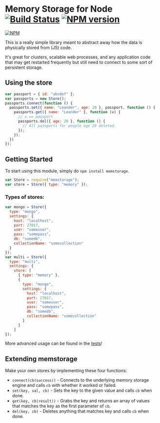 Memory Storage for Node [![Build Status](https://travis-ci.org/leanderlee/node-memstorage.png?branch=master)](http://travis-ci.org/leanderlee/memstorage)  [![NPM version](https://badge.fury.io/js/memstorage.png)](http://badge.fury.io/js/memstorage)
===============

[![NPM](https://nodei.co/npm/memstorage.png?downloads=true)](https://nodei.co/npm/memstorage/)

This is a really simple library meant to abstract away how the data is physically stored from (JS) code.

It's great for clusters, scalable web processes, and any application code that may get restarted frequently but still need to connect to some sort of persistent storage.

## Using the store

```js
var passport = { id: "abcdef" };
var passports = new Store();
passports.connect(function () {
  passports.set({ name: "Leander", age: 20 }, passport, function () {
    passports.get({ name: "Leander" }, function (v) {
      // v == passport
      passports.del({ age: 20 }, function () {
      	// All passports for people age 20 deleted.
      });
    });
  })
});
```

## Getting Started

To start using this module, simply do `npm install memstorage`.

```js
var Store = require("memstorage");
var store = Store({ type: "memory" });
```

### Types of stores:
```js
var mongo = Store({
  type: "mongo",
  settings: {
    host: "localhost",
    port: 27017,
    user: "someuser",
    pass: "somepass",
    db: "somedb",
    collectionName: "somecollection"
  }
});
var multi = Store({
  type: "multi",
  settings: {
    store: [
      { type: "memory" },
      {
      	type: "mongo",
      	settings: {
          host: "localhost",
          port: 27017,
          user: "someuser",
          pass: "somepass",
          db: "somedb",
          collectionName: "somecollection"
        }
      }
    ]
});
```

More advanced usage can be found in the [tests](https://github.com/leanderlee/node-memstorage/tree/master/test)!


## Extending memstorage

Make your own stores by implementing these four functions:

- `connect(cb(success))` - Connects to the underlying memory storage engine and calls `cb` with whether it worked or failed.
- `set(key, val, cb)` - Sets the key to the given value and calls `cb` when done.
- `get(key, cb(result))` - Grabs the key and returns an array of values that matches the key as the first parameter of `cb`.
- `del(key, cb)` - Deletes anything that matches key and calls `cb` when done.

